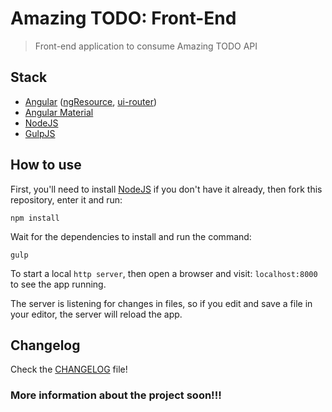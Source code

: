 # Amazing TODO: Front-End

> Front-end application to consume Amazing TODO API

## Stack

- [Angular](https://angularjs.org/) ([ngResource](https://www.npmjs.com/package/ng-resource), [ui-router](https://github.com/angular-ui/ui-router))
- [Angular Material](https://material.angularjs.org/latest/)
- [NodeJS](https://nodejs.org/en/)
- [GulpJS](http://gulpjs.com/)

## How to use

First, you'll need to install [NodeJS](http://nodejs.org) if you don't have it already,
then fork this repository, enter it and run:

```
npm install
```

Wait for the dependencies to install and run the command:

```
gulp
```

To start a local `http server`, then open a browser and visit: `localhost:8000` to see the app running.  

The server is listening for changes in files, so if you edit and save a file in your editor, the server will reload the app.

## Changelog

Check the [CHANGELOG](https://github.com/CodeShareEducation/amazing-todo-front-end/blob/master/CHANGELOG.md) file!

### More information about the project soon!!!

